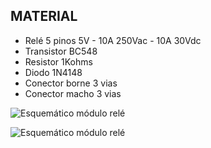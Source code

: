 ## MATERIAL

* Relé 5 pinos 5V - 10A 250Vac - 10A 30Vdc
* Transistor BC548
* Resistor 1Kohms
* Diodo 1N4148
* Conector borne 3 vias
* Conector macho 3 vias

![Esquemático módulo relé](https://i.imgur.com/440L3kL.png)


![Esquemático módulo relé](https://i.imgur.com/8fYSaxb.png)
